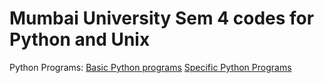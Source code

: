 # Mumbai University Sem 4 codes for Python and Unix

Python Programs:
  [Basic Python programs](https://github.com/meetalik8/sem4/tree/main/python)
  [Specific Python Programs](https://github.com/meetalik8/sem4/tree/main/QB)
